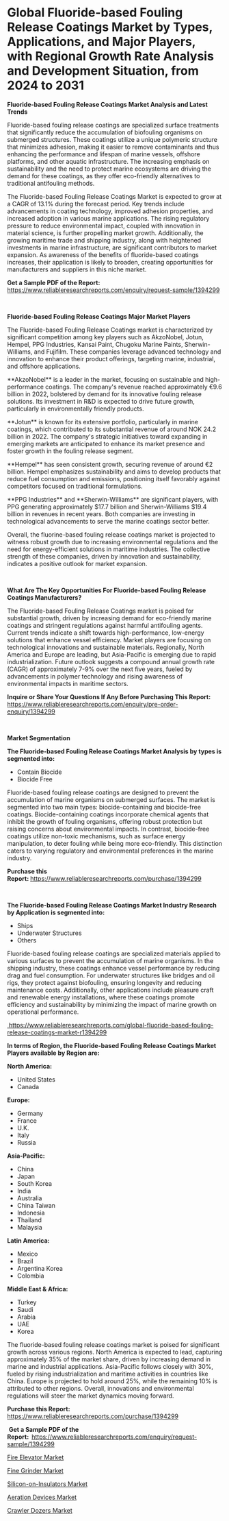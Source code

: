 <p><h1>Global Fluoride-based Fouling Release Coatings Market by Types, Applications, and Major Players, with Regional Growth Rate Analysis and Development Situation, from 2024 to 2031</h1></p><p><strong>Fluoride-based Fouling Release Coatings Market Analysis and Latest Trends</strong></p>
<p><p>Fluoride-based fouling release coatings are specialized surface treatments that significantly reduce the accumulation of biofouling organisms on submerged structures. These coatings utilize a unique polymeric structure that minimizes adhesion, making it easier to remove contaminants and thus enhancing the performance and lifespan of marine vessels, offshore platforms, and other aquatic infrastructure. The increasing emphasis on sustainability and the need to protect marine ecosystems are driving the demand for these coatings, as they offer eco-friendly alternatives to traditional antifouling methods.</p><p>The Fluoride-based Fouling Release Coatings Market is expected to grow at a CAGR of 13.1% during the forecast period. Key trends include advancements in coating technology, improved adhesion properties, and increased adoption in various marine applications. The rising regulatory pressure to reduce environmental impact, coupled with innovation in material science, is further propelling market growth. Additionally, the growing maritime trade and shipping industry, along with heightened investments in marine infrastructure, are significant contributors to market expansion. As awareness of the benefits of fluoride-based coatings increases, their application is likely to broaden, creating opportunities for manufacturers and suppliers in this niche market.</p></p>
<p><strong>Get a Sample PDF of the Report:&nbsp;</strong> <a href="https://www.reliableresearchreports.com/enquiry/request-sample/1394299?utm_campaign=1625&utm_medium=2&utm_source=Github&utm_content=ia&utm_term=18102024&utm_id=fluoride-based-fouling-release-coatings">https://www.reliableresearchreports.com/enquiry/request-sample/1394299</a></p>
<p>&nbsp;</p>
<p><strong>Fluoride-based Fouling Release Coatings Major Market Players</strong></p>
<p><p>The Fluoride-based Fouling Release Coatings market is characterized by significant competition among key players such as AkzoNobel, Jotun, Hempel, PPG Industries, Kansai Paint, Chugoku Marine Paints, Sherwin-Williams, and Fujifilm. These companies leverage advanced technology and innovation to enhance their product offerings, targeting marine, industrial, and offshore applications.</p><p>**AkzoNobel** is a leader in the market, focusing on sustainable and high-performance coatings. The company's revenue reached approximately €9.6 billion in 2022, bolstered by demand for its innovative fouling release solutions. Its investment in R&D is expected to drive future growth, particularly in environmentally friendly products.</p><p>**Jotun** is known for its extensive portfolio, particularly in marine coatings, which contributed to its substantial revenue of around NOK 24.2 billion in 2022. The company's strategic initiatives toward expanding in emerging markets are anticipated to enhance its market presence and foster growth in the fouling release segment.</p><p>**Hempel** has seen consistent growth, securing revenue of around €2 billion. Hempel emphasizes sustainability and aims to develop products that reduce fuel consumption and emissions, positioning itself favorably against competitors focused on traditional formulations.</p><p>**PPG Industries** and **Sherwin-Williams** are significant players, with PPG generating approximately $17.7 billion and Sherwin-Williams $19.4 billion in revenues in recent years. Both companies are investing in technological advancements to serve the marine coatings sector better.</p><p>Overall, the fluorine-based fouling release coatings market is projected to witness robust growth due to increasing environmental regulations and the need for energy-efficient solutions in maritime industries. The collective strength of these companies, driven by innovation and sustainability, indicates a positive outlook for market expansion.</p></p>
<p>&nbsp;</p>
<p><strong>What Are The Key Opportunities For Fluoride-based Fouling Release Coatings Manufacturers?</strong></p>
<p><p>The Fluoride-based Fouling Release Coatings market is poised for substantial growth, driven by increasing demand for eco-friendly marine coatings and stringent regulations against harmful antifouling agents. Current trends indicate a shift towards high-performance, low-energy solutions that enhance vessel efficiency. Market players are focusing on technological innovations and sustainable materials. Regionally, North America and Europe are leading, but Asia-Pacific is emerging due to rapid industrialization. Future outlook suggests a compound annual growth rate (CAGR) of approximately 7-9% over the next five years, fueled by advancements in polymer technology and rising awareness of environmental impacts in maritime sectors.</p></p>
<p><strong>Inquire or Share Your Questions If Any Before Purchasing This Report:</strong> <a href="https://www.reliableresearchreports.com/enquiry/pre-order-enquiry/1394299?utm_campaign=1625&utm_medium=2&utm_source=Github&utm_content=ia&utm_term=18102024&utm_id=fluoride-based-fouling-release-coatings">https://www.reliableresearchreports.com/enquiry/pre-order-enquiry/1394299</a></p>
<p>&nbsp;</p>
<p><strong>Market Segmentation</strong></p>
<p><strong>The Fluoride-based Fouling Release Coatings Market Analysis by types is segmented into:</strong></p>
<p><ul><li>Contain Biocide</li><li>Biocide Free</li></ul></p>
<p><p>Fluoride-based fouling release coatings are designed to prevent the accumulation of marine organisms on submerged surfaces. The market is segmented into two main types: biocide-containing and biocide-free coatings. Biocide-containing coatings incorporate chemical agents that inhibit the growth of fouling organisms, offering robust protection but raising concerns about environmental impacts. In contrast, biocide-free coatings utilize non-toxic mechanisms, such as surface energy manipulation, to deter fouling while being more eco-friendly. This distinction caters to varying regulatory and environmental preferences in the marine industry.</p></p>
<p><strong>Purchase this Report:&nbsp;</strong><a href="https://www.reliableresearchreports.com/purchase/1394299?utm_campaign=1625&utm_medium=2&utm_source=Github&utm_content=ia&utm_term=18102024&utm_id=fluoride-based-fouling-release-coatings">https://www.reliableresearchreports.com/purchase/1394299</a></p>
<p>&nbsp;</p>
<p><strong>The Fluoride-based Fouling Release Coatings Market Industry Research by Application is segmented into:</strong></p>
<p><ul><li>Ships</li><li>Underwater Structures</li><li>Others</li></ul></p>
<p><p>Fluoride-based fouling release coatings are specialized materials applied to various surfaces to prevent the accumulation of marine organisms. In the shipping industry, these coatings enhance vessel performance by reducing drag and fuel consumption. For underwater structures like bridges and oil rigs, they protect against biofouling, ensuring longevity and reducing maintenance costs. Additionally, other applications include pleasure craft and renewable energy installations, where these coatings promote efficiency and sustainability by minimizing the impact of marine growth on operational performance.</p></p>
<p><a href="https://www.reliableresearchreports.com/global-fluoride-based-fouling-release-coatings-market-r1394299?utm_campaign=1625&utm_medium=2&utm_source=Github&utm_content=ia&utm_term=18102024&utm_id=fluoride-based-fouling-release-coatings">&nbsp;https://www.reliableresearchreports.com/global-fluoride-based-fouling-release-coatings-market-r1394299</a></p>
<p><strong>In terms of Region, the Fluoride-based Fouling Release Coatings Market Players available by Region are:</strong></p>
<p>
    <p> <strong> North America: </strong>
        <ul>
            <li>United States</li>
            <li>Canada</li>
        </ul>
        </p> 
    <p> <strong> Europe: </strong>
        <ul>
            <li>Germany</li>
            <li>France</li>
            <li>U.K.</li>
            <li>Italy</li>
            <li>Russia</li>
        </ul>
        </p> 
    <p> <strong> Asia-Pacific: </strong>
        <ul>
            <li>China</li>
            <li>Japan</li>
            <li>South Korea</li>
            <li>India</li>
            <li>Australia</li>
            <li>China Taiwan</li>
            <li>Indonesia</li>
            <li>Thailand</li>
            <li>Malaysia</li>
        </ul>
        </p> 
    <p> <strong> Latin America: </strong>
        <ul>
            <li>Mexico</li>
            <li>Brazil</li>
            <li>Argentina Korea</li>
            <li>Colombia</li>
        </ul>
        </p> 
    <p> <strong> Middle East & Africa: </strong>
        <ul>
            <li>Turkey</li>
            <li>Saudi</li>
            <li>Arabia</li>
            <li>UAE</li>
            <li>Korea</li>
        </ul>
    </p>
    </p>
<p><p>The fluoride-based fouling release coatings market is poised for significant growth across various regions. North America is expected to lead, capturing approximately 35% of the market share, driven by increasing demand in marine and industrial applications. Asia-Pacific follows closely with 30%, fueled by rising industrialization and maritime activities in countries like China. Europe is projected to hold around 25%, while the remaining 10% is attributed to other regions. Overall, innovations and environmental regulations will steer the market dynamics moving forward.</p></p>
<p><strong>Purchase this Report: </strong><a href="https://www.reliableresearchreports.com/purchase/1394299?utm_campaign=1625&utm_medium=2&utm_source=Github&utm_content=ia&utm_term=18102024&utm_id=fluoride-based-fouling-release-coatings">https://www.reliableresearchreports.com/purchase/1394299</a></p>
<p>&nbsp;<strong>Get a Sample PDF of the Report:&nbsp;&nbsp;</strong><a href="https://www.reliableresearchreports.com/enquiry/request-sample/1394299?utm_campaign=1625&utm_medium=2&utm_source=Github&utm_content=ia&utm_term=18102024&utm_id=fluoride-based-fouling-release-coatings">https://www.reliableresearchreports.com/enquiry/request-sample/1394299</a></p>
<p><strong></strong></p>
<p><p><a href="https://www.linkedin.com/pulse/fire-elevator-revenue-growth-report-2024-2031-blazew-oojdc?utm_campaign=1625&utm_medium=2&utm_source=Github&utm_content=ia&utm_term=18102024&utm_id=fluoride-based-fouling-release-coatings">Fire Elevator Market</a></p><p><a href="https://www.linkedin.com/pulse/fine-grinder-landscape-product-spectrum-market-trajectories-sevzc?utm_campaign=1625&utm_medium=2&utm_source=Github&utm_content=ia&utm_term=18102024&utm_id=fluoride-based-fouling-release-coatings">Fine Grinder Market</a></p><p><a href="https://github.com/juniordelafrance/Market-Research-Report-List-5/blob/main/silicon-on-insulators-market.md?utm_campaign=1625&utm_medium=2&utm_source=Github&utm_content=ia&utm_term=18102024&utm_id=fluoride-based-fouling-release-coatings">Silicon-on-Insulators Market</a></p><p><a href="https://www.linkedin.com/pulse/trends-global-aeration-devices-market-forecast-analysis-2024-gs7uc?utm_campaign=1625&utm_medium=2&utm_source=Github&utm_content=ia&utm_term=18102024&utm_id=fluoride-based-fouling-release-coatings">Aeration Devices Market</a></p><p><a href="https://www.linkedin.com/pulse/investing-crawler-dozers-market-trends-leading-products-lvmrc?utm_campaign=1625&utm_medium=2&utm_source=Github&utm_content=ia&utm_term=18102024&utm_id=fluoride-based-fouling-release-coatings">Crawler Dozers Market</a></p></p>